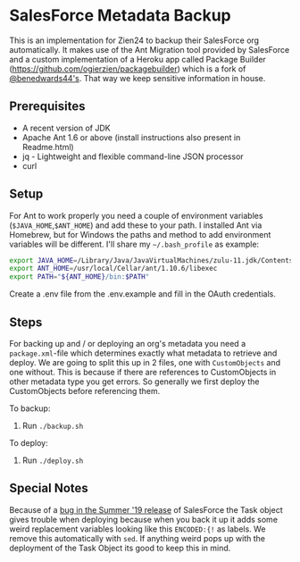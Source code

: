 # SalesForce Metadata Backup

This is an implementation for Zien24 to backup their SalesForce org automatically.
It makes use of the Ant Migration tool provided by SalesForce and a custom implementation of a Heroku app called Package 
Builder (https://github.com/ogierzien/packagebuilder) which is a fork of [@benedwards44's](https://github.com/benedwards44/packagebuilder).
That way we keep sensitive information in house.

## Prerequisites

- A recent version of JDK
- Apache Ant 1.6 or above (install instructions also present in Readme.html)
- jq - Lightweight and flexible command-line JSON processor
- curl

## Setup

For Ant to work properly you need a couple of environment variables (`$JAVA_HOME`,`$ANT_HOME`) and add these to your
path. I installed Ant via Homebrew, but for Windows the paths and method to add environment variables will be different. 
I'll share my `~/.bash_profile` as example:
```bash
export JAVA_HOME=/Library/Java/JavaVirtualMachines/zulu-11.jdk/Contents/Home
export ANT_HOME=/usr/local/Cellar/ant/1.10.6/libexec
export PATH="${ANT_HOME}/bin:$PATH"
```
Create a .env file from the .env.example and fill in the OAuth credentials.

## Steps

For backing up and / or deploying an org's metadata you need a `package.xml`-file which determines exactly what metadata 
to retrieve and deploy. We are going to split this up in 2 files, one with `CustomObjects` and one without.
This is because if there are references to CustomObjects in other metadata type you get errors.
So generally we first deploy the CustomObjects before referencing them.

To backup:
1. Run `./backup.sh`

To deploy:
1. Run `./deploy.sh`

## Special Notes

Because of a [bug in the Summer '19 release](https://salesforce.stackexchange.com/questions/266416/is-anyone-getting-deployment-issues-with-task-object-new-list-views-from-46-cau) of SalesForce the Task object gives trouble when deploying because when you 
back it up it adds some weird replacement variables looking like this `ENCODED:{!` as labels. We remove this 
automatically with `sed`. If anything weird pops up with the deployment of the Task Object its good to keep this in mind.
